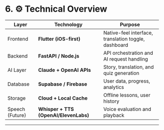 # 6. ⚙️ Technical Overview

| **Layer** | **Technology** | **Purpose** |
|------------|----------------|--------------|
| Frontend | **Flutter (iOS-first)** | Native-feel interface, translation toggle, dashboard |
| Backend | **FastAPI / Node.js** | API orchestration and AI request handling |
| AI Layer | **Claude + OpenAI APIs** | Story, translation, and quiz generation |
| Database | **Supabase / Firebase** | User data, progress, analytics |
| Storage | **Cloud + Local Cache** | Offline lessons, user history |
| Speech (Future) | **Whisper + TTS (OpenAI/ElevenLabs)** | Voice evaluation and playback |

---
